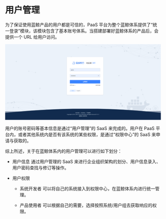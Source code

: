 # 用户管理

为了保证使用蓝鲸产品的用户都是可信的，PaaS 平台为整个蓝鲸体系提供了“统一登录”模块，该模块包含了基本账号体系。当搭建部署好蓝鲸体系的产品后，会提供一个 URL 给用户访问。

![-w2020](../../assets/login_ce7.0.png)

用户的账号密码等基本信息是通过“用户管理”的 SaaS 来完成的。用户在 PaaS 平台内，或者其他系统内是否有该系统的某些权限，是通过“权限中心”的 SaaS 来申请与获取的。

综上所述，关于在蓝鲸体系内的用户管理可以进行如下划分：

- 用户信息
通过用户管理的 SaaS 来进行企业组织架构的划分、用户信息录入、用户密码查找与修订等操作。

- 用户权限

  - 系统开发者
  可以将自己的系统接入到权限中心，在蓝鲸体系内进行统一管理。

  - 产品使用者
  可以根据自己的需要，选择按照系统/用户组去获取响应的权限。
